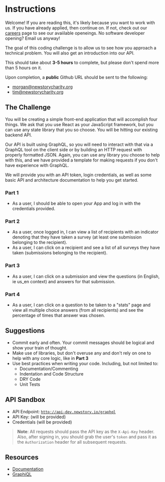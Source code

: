 # Instructions

Welcome! If you are reading this, it's likely because you want to work with us. If you have already applied, then continue on. If not, check out our [careers](https://newstorycharity.org/careers/) page to see our avaiilable openeings. No software developer opening? Email us anyway!

The goal of this coding challenge is to allow us to see how you approach a technical problem. You will also get an introduction into our API. 

This should take about **3-5 hours** to complete, but please don't spend more than 5 hours on it.

Upon completion, a **public** Github URL should be sent to the following:

- [morgan@newstorycharity.org](mailto:morgan@newstorycharity.org)
- [tim@newstorycharity.org](mailto:tim@newstorycharity.org)

## The Challenge

You will be creating a simple front-end application that will accomplish four things. We ask that you use React as your JavaScript framework, but you can use any state library that you so choose. You will be hitting our existing backend API.

Our API is built using GraphQL, so you will need to interact with that via a GraphQL tool on the client side or by building an HTTP request with properly formatted JSON. Again, you can use any library you choose to help with this, and we have provided a template for making requests if you don't have experience with GraphQL.

We will provide you with an API token, login credentials, as well as some basic API and architecture documentation to help you get started.

### **Part 1**

- As a user, I should be able to open your App and log in with the credentials provided.

### **Part 2**

- As a user, once logged in, I can view a list of recipients with an indicator denoting that they have taken a survey (at least one submission belonging to the recipient).
- As a user, I can click on a recipient and see a list of all surveys they have taken (submissions belonging to the recipient).

### **Part 3**

- As a user, I can click on a submission and view the questions (in English, ie us_en context) and answers for that submission.

### **Part 4**

- As a user, I can click on a question to be taken to a "stats" page and view all multiple choice answers (from all recipients) and see the percentage of times that answer was chosen.

## Suggestions

- Commit early and often. Your commit messages should be logical and show your train of thought.
- Make use of libraries, but don't overuse any and don't rely on one to help with any core logic, like in **Part 3**
- Use best practices when writing your code. Including, but not limited to:
    - Documentation/Commenting
    - Indentation and Code Structure
    - DRY Code
    - Unit Tests

## API Sandbox

- API Endpoint: [`http://api-dev.newstory.io/graphql`](http://api-dev.newstory.io/graphql)
- API Key: (will be provided)
- Credentials (will be provided)
  
> **Note**: All requests should pass the API key as the `X-Api-Key` header. Also, after signing in, you should grab the user's `token` and pass it as the `Authorization` header for all subsequent requests.

## Resources

- [Documentation](./resources/Documentation.md)
- [GraphiQL](./resources/Documentation.md#choose-how-you-will-interact-with-the-api)
